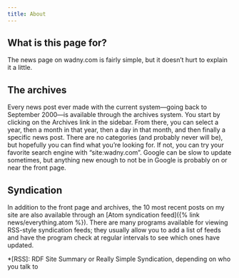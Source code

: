 ```yaml
---
title: About
---
```


## What is this page for?
The news page on wadny.com is fairly simple, but it doesn’t hurt to explain it a little.

## The archives
Every news post ever made with the current system—going back to September 2000—is available through the archives system. You start by clicking on the Archives link in the sidebar. From there, you can select a year, then a month in that year, then a day in that month, and then finally a specific news post. There are no categories (and probably never will be), but hopefully you can find what you’re looking for. If not, you can try your favorite search engine with “site:wadny.com”. Google can be slow to update sometimes, but anything new enough to not be in Google is probably on or
near the front page.

## Syndication
In addition to the front page and archives, the 10 most recent posts on my site are also available through an [Atom syndication feed]({% link news/everything.atom %}). There are many programs available for viewing RSS-style syndication feeds; they usually allow you to add a list of feeds and have the program check at regular intervals to see which ones have updated.

*[RSS]: RDF Site Summary or Really Simple Syndication, depending on who you talk to